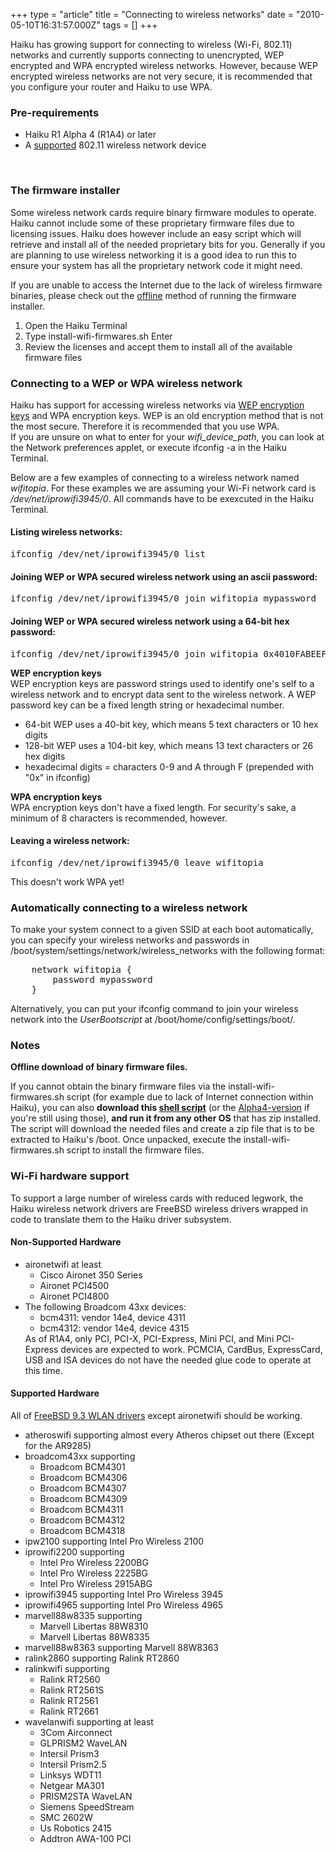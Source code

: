 +++
type = "article"
title = "Connecting to wireless networks"
date = "2010-05-10T16:31:57.000Z"
tags = []
+++

Haiku has growing support for connecting to wireless (Wi-Fi, 802.11) networks and currently supports connecting to unencrypted, WEP encrypted and WPA encrypted wireless networks. However, because WEP encrypted wireless networks are not very secure, it is recommended that you configure your router and Haiku to use WPA.<br>
 
<h3>Pre-requirements</h3>
<ul>
<li>Haiku R1 Alpha 4 (R1A4) or later</li>
<li>A <a href="#hardware-notes">supported</a> 802.11 wireless network device</li>
</ul>
<br>
 
 
<h3>The firmware installer</h3>
<p>
Some wireless network cards require binary firmware modules to operate.  Haiku cannot include some of these proprietary firmware files due to licensing issues. Haiku does however include an easy script which will retrieve and install all of the needed proprietary bits for you. Generally if you are planning to use wireless networking it is a good idea to run this to ensure your system has all the proprietary network code it might need.
<div class="alert alert-info">
If you are unable to access the Internet due to the lack of wireless firmware binaries, please check out the <a href='#firmware-offline'>offline</a> method of running the firmware installer.
</div>
<ol>
<li>Open the <span class='app'>Haiku Terminal</span></li>
<li>Type <span class='cli'>install-wifi-firmwares.sh</span> <span class="key">Enter</span></li>
<li>Review the licenses and accept them to install all of the available firmware files</li>
</ol>
</p>
 
<h3><a name="connect">Connecting to a WEP or WPA wireless network</a></h3>
Haiku has support for accessing wireless networks via <a href='#wep-notes'>WEP encryption keys</a> and WPA encryption keys. WEP is an old encryption method that is not the most secure. Therefore it is recommended that you use WPA.
 
<div class="alert alert-info">
If you are unsure on what to enter for your <em>wifi_device_path</em>, you can look at the <span class='app'>Network preferences</span> applet, or execute <span class='cli'>ifconfig -a</span> in the <span class='app'>Haiku Terminal</span>.
</div>

Below are a few examples of connecting to a wireless network named <em>wifitopia</em>. For these examples we are assuming your Wi-Fi network card is <em>/dev/net/iprowifi3945/0</em>. All commands have to be exexcuted in the Haiku Terminal.

<h4>Listing wireless networks:</h4>
<pre class="terminal">ifconfig /dev/net/iprowifi3945/0 list</pre>
     
<h4>Joining WEP or WPA secured wireless network using an ascii password:</h4>
<pre class="terminal">ifconfig /dev/net/iprowifi3945/0 join wifitopia mypassword</pre>
     
<h4>Joining WEP or WPA secured wireless network using a 64-bit hex password:</h4>
<pre class="terminal">ifconfig /dev/net/iprowifi3945/0 join wifitopia 0x4010FABEEF</pre>
     
<div class="alert alert-info">
<a name="wep-notes"><strong>WEP encryption keys</strong></a><br />
WEP encryption keys are password strings used to identify one's self to a wireless network and to encrypt data sent to the wireless network. A WEP password key can be a fixed length string or hexadecimal number.
<ul>
<li>64-bit WEP uses a 40-bit key, which means 5 text characters or 10 hex digits</li>
<li>128-bit WEP uses a 104-bit key, which means 13 text characters or 26 hex digits</li>
<li>hexadecimal digits = characters 0-9 and A through F (prepended with "0x" in <span class="cli">ifconfig</span>)</li>
</ul>
<strong>WPA encryption keys</strong><br />
WPA encryption keys don't have a fixed length. For security's sake, a minimum of 8 characters is recommended, however.
</div>

<h4>Leaving a wireless network:</h4>
<pre class="terminal">ifconfig /dev/net/iprowifi3945/0 leave wifitopia</pre>
This doesn't work WPA yet!

<h3><a name="connect">Automatically connecting to a wireless network</a></h3>
To make your system connect to a given SSID at each boot automatically, you can specify your wireless networks and passwords in <span class='path'>/boot/system/settings/network/wireless_networks</span> with the following format:
<pre>
    network wifitopia {
        password mypassword
    }
</pre>

Alternatively, you can put your ifconfig command to join your wireless network into the <em>UserBootscript</em> at <span class='path'>/boot/home/config/settings/boot/</span>.

<h3>Notes</h3>
 
<a name="firmware-offline"><strong>Offline download of binary firmware files.</strong></a>
<p>If you cannot obtain the binary firmware files via the install-wifi-firmwares.sh script (for example due to lack of Internet connection within Haiku), you can also <strong>download this <a href="/files/download-data-for-wlan-firmwares.txt">shell script</a></strong> (or the <a href="/files/alpha4_download-data-for-wlan-firmwares.txt">Alpha4-version</a> if you're still using those), <strong>and run it from any other OS</strong> that has <span class="cli>wget</span> and <span class="cli">zip</span> installed.<br />
The script will download the needed files and create a zip file that is to be extracted to Haiku's /boot. Once unpacked, execute the install-wifi-firmwares.sh script to install the firmware files.</p>
 
<h3><a name="hardware-notes"><strong>Wi-Fi hardware support</strong></a></h3>
To support a large number of wireless cards with reduced legwork, the Haiku wireless network drivers are FreeBSD wireless drivers wrapped in code to translate them to the Haiku driver subsystem.
 
<h4>Non-Supported Hardware</h4>
<ul>
<li>aironetwifi at least
        <ul>
        <li>Cisco Aironet 350 Series</li>
        <li>Aironet PCI4500</li>
        <li>Aironet PCI4800</li>
        </ul>
</li>
<li>The following Broadcom 43xx devices:
    <ul>
    <li>bcm4311: vendor 14e4, device 4311</li>
    <li>bcm4312: vendor 14e4, device 4315</li>
    </ul>
</li>
<div class="alert alert-warning">
As of R1A4, only PCI, PCI-X, PCI-Express, Mini PCI, and Mini PCI-Express devices are expected to work. PCMCIA, CardBus, ExpressCard, USB and ISA devices do not have the needed glue code to operate at this time.
</div>
</ul>
 
<h4>Supported Hardware</h4>
All of <a href="http://www.freebsd.org/releases/9.3R/hardware.html#wlan">FreeBSD 9.3 WLAN drivers</a> except aironetwifi should be working.
<ul>
<li>atheroswifi supporting almost every Atheros chipset out there (Except for the AR9285)</li>
<li>broadcom43xx supporting
        <ul>
        <li>Broadcom BCM4301</li>
        <li>Broadcom BCM4306</li>
        <li>Broadcom BCM4307</li>
        <li>Broadcom BCM4309</li>
        <li>Broadcom BCM4311</li>
        <li>Broadcom BCM4312</li>
        <li>Broadcom BCM4318</li>
        </ul>
</li>
<li>ipw2100 supporting Intel Pro Wireless 2100</li>
<li>iprowifi2200 supporting
        <ul>
        <li>Intel Pro Wireless 2200BG</li>
        <li>Intel Pro Wireless 2225BG</li>
        <li>Intel Pro Wireless 2915ABG</li>
        </ul>
</li>
<li>iprowifi3945 supporting Intel Pro Wireless 3945</li>
<li>iprowifi4965 supporting Intel Pro Wireless 4965</li>
<li>marvell88w8335 supporting
        <ul>
        <li>Marvell Libertas 88W8310</li>
        <li>Marvell Libertas 88W8335</li>
        </ul>
</li>
<li>marvell88w8363 supporting Marvell 88W8363</li>
<li>ralink2860 supporting Ralink RT2860</li>
<li>ralinkwifi supporting
        <ul>
        <li>Ralink RT2560</li>
        <li>Ralink RT2561S</li>
        <li>Ralink RT2561</li>
        <li>Ralink RT2661</li>
        </ul>
</li>
<li>wavelanwifi supporting at least
        <ul>
        <li>3Com Airconnect</li>
        <li>GLPRISM2 WaveLAN</li>
        <li>Intersil Prism3</li>
        <li>Intersil Prism2.5</li>
        <li>Linksys WDT11</li>
        <li>Netgear MA301</li>
        <li>PRISM2STA WaveLAN</li>
        <li>Siemens SpeedStream</li>
        <li>SMC 2602W</li>
        <li>Us Robotics 2415</li>
        <li>Addtron AWA-100 PCI</li>
        </ul>
</li>
</ul>